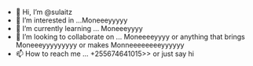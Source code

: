 - 👋 Hi, I’m @sulaitz
- 👀 I’m interested in ...Moneeeyyyyy
- 🌱 I’m currently learning ... Moneeeyyyy
- 💞️ I’m looking to collaborate on ... Moneeeeyyyy or anything that brings Moneeeyyyyyyyyy or makes  Monneeeeeeeeyyyyyy
- 📫 How to reach me ... +255674641015>> or just say hi

<!---
sulaitz/sulaitz is a ✨ special ✨ repository because its `README.md` (this file) appears on your GitHub profile.
You can click the Preview link to take a look at your changes.
--->
